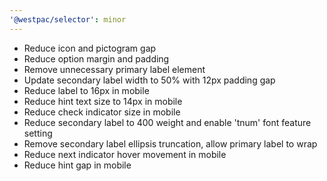 ```yaml
---
'@westpac/selector': minor
---
```


- Reduce icon and pictogram gap
- Reduce option margin and padding
- Remove unnecessary primary label element
- Update secondary label width to 50% with 12px padding gap
- Reduce label to 16px in mobile
- Reduce hint text size to 14px in mobile
- Reduce check indicator size in mobile
- Reduce secondary label to 400 weight and enable 'tnum' font feature setting
- Remove secondary label ellipsis truncation, allow primary label to wrap
- Reduce next indicator hover movement in mobile
- Reduce hint gap in mobile
